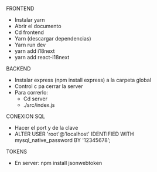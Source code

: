 FRONTEND
- Instalar yarn
- Abrir el documento
- Cd frontend
- Yarn (descargar dependencias)
- Yarn run dev
- yarn add i18next
- yarn add react-i18next


BACKEND 
- Instalar express (npm install express) a la carpeta global
- Control c pa cerrar la server
- Para correrlo:
  - Cd server
  - ./src/index.js


CONEXION SQL
- Hacer el port y de la clave
- ALTER USER 'root'@'localhost' IDENTIFIED WITH mysql_native_password BY '12345678’;

TOKENS
- En server: npm install jsonwebtoken
